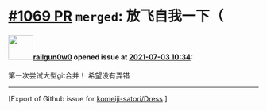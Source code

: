 # [\#1069 PR](https://github.com/komeiji-satori/Dress/pull/1069) `merged`: 放飞自我一下（

#### <img src="https://avatars.githubusercontent.com/u/27915057?u=fab1a72ae3802b72706b4ceb781b56b52918746b&v=4" width="50">[railgun0w0](https://github.com/railgun0w0) opened issue at [2021-07-03 10:34](https://github.com/komeiji-satori/Dress/pull/1069):

第一次尝试大型git合并！
希望没有弄错




-------------------------------------------------------------------------------



[Export of Github issue for [komeiji-satori/Dress](https://github.com/komeiji-satori/Dress).]
